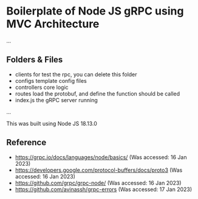 # Boilerplate of Node JS gRPC using MVC Architecture

...

## Folders & Files
- clients
for test the rpc, you can delete this folder
- configs
template config files
- controllers
core logic
- routes
load the protobuf, and define the function should be called
- index.js
the gRPC server running

...

This was built using Node JS 18.13.0

## Reference
- https://grpc.io/docs/languages/node/basics/ (Was accessed: 16 Jan 2023)
- https://developers.google.com/protocol-buffers/docs/proto3 (Was accessed: 16 Jan 2023)
- https://github.com/grpc/grpc-node/ (Was accessed: 16 Jan 2023)
- https://github.com/avinassh/grpc-errors (Was accessed: 17 Jan 2023)
